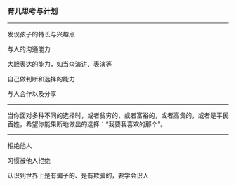 ### 育儿思考与计划

---

发现孩子的特长与兴趣点

与人的沟通能力

大胆表达的能力，如当众演讲、表演等

自己做判断和选择的能力

与人合作以及分享

---

当你面对多种不同的选择时，或者贫穷的，或者富裕的，或者高贵的，或者是平民百姓，希望你能果断地做出的选择：“我要我喜欢的那个”。

---

拒绝他人

习惯被他人拒绝

认识到世界上是有骗子的、是有欺骗的，要学会识人



